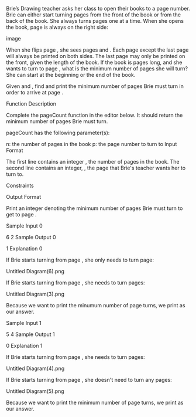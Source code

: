 Brie’s Drawing teacher asks her class to open their books to a page number. Brie can either start turning pages from the front of the book or from the back of the book. She always turns pages one at a time. When she opens the book, page is always on the right side:

image

When she flips page , she sees pages and . Each page except the last page will always be printed on both sides. The last page may only be printed on the front, given the length of the book. If the book is pages long, and she wants to turn to page , what is the minimum number of pages she will turn? She can start at the beginning or the end of the book.

Given and , find and print the minimum number of pages Brie must turn in order to arrive at page .

Function Description

Complete the pageCount function in the editor below. It should return the minimum number of pages Brie must turn.

pageCount has the following parameter(s):

n: the number of pages in the book
p: the page number to turn to
Input Format

The first line contains an integer , the number of pages in the book.
The second line contains an integer, , the page that Brie's teacher wants her to turn to.

Constraints

Output Format

Print an integer denoting the minimum number of pages Brie must turn to get to page .

Sample Input 0

6
2
Sample Output 0

1
Explanation 0

If Brie starts turning from page , she only needs to turn page:

Untitled Diagram(6).png

If Brie starts turning from page , she needs to turn pages:

Untitled Diagram(3).png

Because we want to print the minumum number of page turns, we print as our answer.

Sample Input 1

5
4
Sample Output 1

0
Explanation 1

If Brie starts turning from page , she needs to turn pages:

Untitled Diagram(4).png

If Brie starts turning from page , she doesn't need to turn any pages:

Untitled Diagram(5).png

Because we want to print the minimum number of page turns, we print as our answer.
